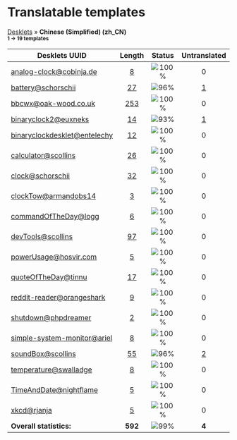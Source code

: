 # Translatable templates
[Desklets](../README.md) &#187; **Chinese (Simplified) (zh_CN)**
<br><sub>**1 &#8594; 19 templates**</sub>

Desklets UUID | Length | Status | Untranslated
------------|:------:|:------:|:-----------:
[analog-clock@cobinja.de](../desklets-status/analog-clock@cobinja.de/README.md) | [8](../desklets-status/analog-clock@cobinja.de/po/zh_CN.po) | ![100%](http://progressed.io/bar/100) |  0
[battery@schorschii](../desklets-status/battery@schorschii/README.md) | [27](../desklets-status/battery@schorschii/po/zh_CN.po) | ![96%](http://progressed.io/bar/96) | [1](../desklets-status/battery@schorschii/untranslated-po/zh_CN.md)
[bbcwx@oak-wood.co.uk](../desklets-status/bbcwx@oak-wood.co.uk/README.md) | [253](../desklets-status/bbcwx@oak-wood.co.uk/po/zh_CN.po) | ![100%](http://progressed.io/bar/100) |  0
[binaryclock2@euxneks](../desklets-status/binaryclock2@euxneks/README.md) | [14](../desklets-status/binaryclock2@euxneks/po/zh_CN.po) | ![93%](http://progressed.io/bar/93) | [1](../desklets-status/binaryclock2@euxneks/untranslated-po/zh_CN.md)
[binaryclockdesklet@entelechy](../desklets-status/binaryclockdesklet@entelechy/README.md) | [12](../desklets-status/binaryclockdesklet@entelechy/po/zh_CN.po) | ![100%](http://progressed.io/bar/100) |  0
[calculator@scollins](../desklets-status/calculator@scollins/README.md) | [26](../desklets-status/calculator@scollins/po/zh_CN.po) | ![100%](http://progressed.io/bar/100) |  0
[clock@schorschii](../desklets-status/clock@schorschii/README.md) | [32](../desklets-status/clock@schorschii/po/zh_CN.po) | ![100%](http://progressed.io/bar/100) |  0
[clockTow@armandobs14](../desklets-status/clockTow@armandobs14/README.md) | [3](../desklets-status/clockTow@armandobs14/po/zh_CN.po) | ![100%](http://progressed.io/bar/100) |  0
[commandOfTheDay@logg](../desklets-status/commandOfTheDay@logg/README.md) | [6](../desklets-status/commandOfTheDay@logg/po/zh_CN.po) | ![100%](http://progressed.io/bar/100) |  0
[devTools@scollins](../desklets-status/devTools@scollins/README.md) | [97](../desklets-status/devTools@scollins/po/zh_CN.po) | ![100%](http://progressed.io/bar/100) |  0
[powerUsage@hosvir.com](../desklets-status/powerUsage@hosvir.com/README.md) | [5](../desklets-status/powerUsage@hosvir.com/po/zh_CN.po) | ![100%](http://progressed.io/bar/100) |  0
[quoteOfTheDay@tinnu](../desklets-status/quoteOfTheDay@tinnu/README.md) | [17](../desklets-status/quoteOfTheDay@tinnu/po/zh_CN.po) | ![100%](http://progressed.io/bar/100) |  0
[reddit-reader@orangeshark](../desklets-status/reddit-reader@orangeshark/README.md) | [9](../desklets-status/reddit-reader@orangeshark/po/zh_CN.po) | ![100%](http://progressed.io/bar/100) |  0
[shutdown@phpdreamer](../desklets-status/shutdown@phpdreamer/README.md) | [2](../desklets-status/shutdown@phpdreamer/po/zh_CN.po) | ![100%](http://progressed.io/bar/100) |  0
[simple-system-monitor@ariel](../desklets-status/simple-system-monitor@ariel/README.md) | [8](../desklets-status/simple-system-monitor@ariel/po/zh_CN.po) | ![100%](http://progressed.io/bar/100) |  0
[soundBox@scollins](../desklets-status/soundBox@scollins/README.md) | [55](../desklets-status/soundBox@scollins/po/zh_CN.po) | ![96%](http://progressed.io/bar/96) | [2](../desklets-status/soundBox@scollins/untranslated-po/zh_CN.md)
[temperature@swalladge](../desklets-status/temperature@swalladge/README.md) | [8](../desklets-status/temperature@swalladge/po/zh_CN.po) | ![100%](http://progressed.io/bar/100) |  0
[TimeAndDate@nightflame](../desklets-status/TimeAndDate@nightflame/README.md) | [5](../desklets-status/TimeAndDate@nightflame/po/zh_CN.po) | ![100%](http://progressed.io/bar/100) |  0
[xkcd@rjanja](../desklets-status/xkcd@rjanja/README.md) | [5](../desklets-status/xkcd@rjanja/po/zh_CN.po) | ![100%](http://progressed.io/bar/100) |  0
**Overall statistics:** | **592** | ![99%](http://progressed.io/bar/99) | **4**
